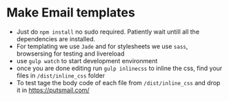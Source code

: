 # Make Email templates

- Just do `npm install` no sudo required. Patiently wait untill all the dependencies are installed.
- For templating we use `Jade` and for stylesheets we use `sass`, browsersing for testing and livereload
- use `gulp watch` to start development environment
- once you are done editing run `gulp inlinecss` to inline the css, find your files in `/dist/inline_css` folder
- To test tage the body code of each file from `/dist/inline_css` and drop it in <https://putsmail.com/>
